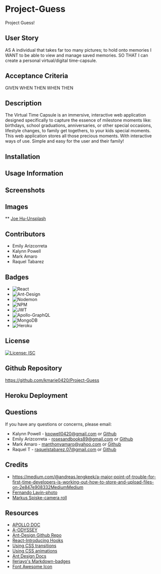 # Project-Guess
Project Guess!

## User Story

AS A individual that takes far too many pictures; to hold onto memories
I WANT to be able to view and manage saved memories.
SO THAT I can create a personal virtual/digital time-capsule. 

## Acceptance Criteria

GIVEN 
WHEN
THEN
WHEN
THEN

## Description

The Virtual Time Capsule is an immersive, interactive web application designed specifically to capture the essence of milestone moments like: birthdays, school graduations, anniversaries, or other special occasions, lifestyle changes, to family get togethers, to your kids special moments. This web application stores all those precious moments.
With interactive ways of use. Simple and easy for the user and their family! 

## Installation


## Usage Information


## Screenshots

## Images

** [Joe Hu-Unsplash]("https://unsplash.com/photos/yPyV4GK5bLQ")

## Contributors

* Emily Arizcorreta
* Kalynn Powell
* Mark Amaro
* Raquel Tabarez

## Badges
* ![React](https://img.shields.io/badge/react-%2320232a.svg?style=for-the-badge&logo=react&logoColor=%2361DAFB)
* ![Ant-Design](https://img.shields.io/badge/-AntDesign-%230170FE?style=for-the-badge&logo=ant-design&logoColor=white)
* ![Nodemon](https://img.shields.io/badge/NODEMON-%23323330.svg?style=for-the-badge&logo=nodemon&logoColor=%BBDEAD)
* ![NPM](https://img.shields.io/badge/NPM-%23CB3837.svg?style=for-the-badge&logo=npm&logoColor=white)
* ![JWT](https://img.shields.io/badge/JWT-black?style=for-the-badge&logo=JSON%20web%20tokens)
* ![Apollo-GraphQL](https://img.shields.io/badge/-ApolloGraphQL-311C87?style=for-the-badge&logo=apollo-graphql)
* ![MongoDB](https://img.shields.io/badge/MongoDB-%234ea94b.svg?style=for-the-badge&logo=mongodb&logoColor=white)
* ![Heroku](https://img.shields.io/badge/heroku-%23430098.svg?style=for-the-badge&logo=heroku&logoColor=white)


## License

[![License: ISC](https://img.shields.io/badge/License-ISC-blue.svg)](https://opensource.org/licenses/ISC)

## Github Repository

https://github.com/kmarie0420/Project-Guess

## Heroku Deployment



## Questions

If you have any questions or concerns, please email:
   * Kalynn Powell - kpowell0420@gmail.com or [Github](https://github.com/kmarie0420) 
   * Emily Arizcorreta - rosesandbooks89@gmail.com or [Github](https://github.com/rosesandbooks89) 
   * Mark Amaro - manthonyamaro@yahoo.com or [Github](https://github.com/MarkAAmaro) 
   * Raquel T - raquelstabarez.07@gmail.com or [Github](https://github.com/Raquel-t) 

## Credits

* https://medium.com/@andreas.lengkeek/a-major-point-of-trouble-for-first-time-developers-is-working-out-how-to-store-and-upload-files-on-2e847e908332MediumMedium
* [Fernando Lavin-photo](https://unsplash.com/photos/rN2k98llNBg?utm_source=unsplash&utm_medium=referral&utm_content=creditShareLink)
* [Markus Spiske-camera roll](https://unsplash.com/photos/j8jNI9zDwRw?utm_source=unsplash&utm_medium=referral&utm_content=creditShareLink)

## Resources
* [APOLLO DOC](https://www.apollographql.com/docs/react/data/mutations)
* [A-ODYSSEY](https://www.apollographql.com/docs/react/data/mutations)
* [Ant-Design Github Repo](https://github.com/ant-design/ant-design)
* [React-Introducing Hooks](https://legacy.reactjs.org/docs/hooks-intro.html)
* [Using CSS transitions](https://developer.mozilla.org/en-US/docs/Web/CSS/CSS_Transitions/Using_CSS_transitions)
* [Using CSS animations](https://developer.mozilla.org/en-US/docs/Web/CSS/CSS_Animations/Using_CSS_animations)
* [Ant Design Docs](https://ant.design/docs/react/getting-started)
* [Ileriayo's Markdown-badges](https://ileriayo.github.io/markdown-badges/)
* [Font Awesome Icon](https://fontawesome.com/icons/replyd?f=brands&s=solid)